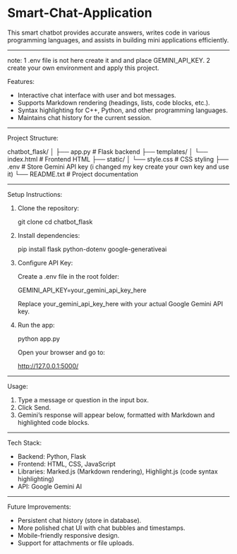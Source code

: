 # Smart-Chat-Application
This smart chatbot provides accurate answers, writes code in various programming languages, and assists in building mini applications efficiently.

---
note:
   1   .env file is not here create it and and place GEMINI_API_KEY.
   2   create your own environment and apply this project.


Features:

- Interactive chat interface with user and bot messages.
- Supports Markdown rendering (headings, lists, code blocks, etc.).
- Syntax highlighting for C++, Python, and other programming languages.
- Maintains chat history for the current session.

---

Project Structure:

chatbot_flask/
│
├── app.py               # Flask backend
├── templates/
│   └── index.html       # Frontend HTML
├── static/
│   └── style.css        # CSS styling
├── .env                 # Store Gemini API key (i changed my key create your own key and use it)
└── README.txt           # Project documentation

---

Setup Instructions:

1. Clone the repository:

   git clone <your-repo-url>
   cd chatbot_flask

2. Install dependencies:

   pip install flask python-dotenv google-generativeai

3. Configure API Key:

   Create a .env file in the root folder:

   GEMINI_API_KEY=your_gemini_api_key_here 

   Replace your_gemini_api_key_here with your actual Google Gemini API key.

4. Run the app:

   python app.py

   Open your browser and go to:

   http://127.0.0.1:5000/

---

Usage:

1. Type a message or question in the input box.
2. Click Send.
3. Gemini’s response will appear below, formatted with Markdown and highlighted code blocks.

---

Tech Stack:

- Backend: Python, Flask
- Frontend: HTML, CSS, JavaScript
- Libraries: Marked.js (Markdown rendering), Highlight.js (code syntax highlighting)
- API: Google Gemini AI

---

Future Improvements:

- Persistent chat history (store in database).
- More polished chat UI with chat bubbles and timestamps.
- Mobile-friendly responsive design.
- Support for attachments or file uploads.
